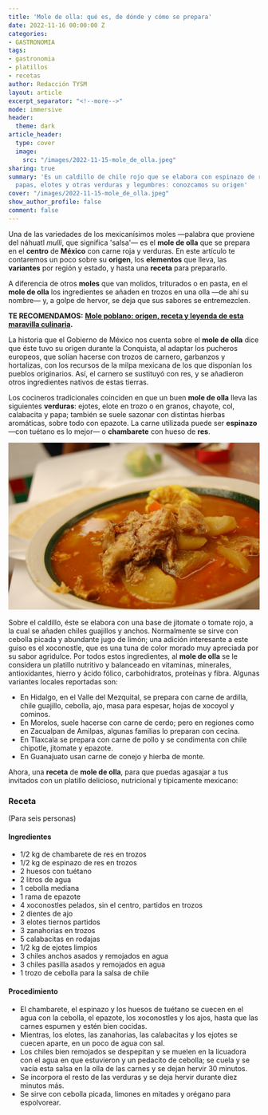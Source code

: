 ```yaml
---
title: 'Mole de olla: qué es, de dónde y cómo se prepara'
date: 2022-11-16 00:00:00 Z
categories:
- GASTRONOMIA
tags:
- gastronomia
- platillos
- recetas
author: Redacción TYSM
layout: article
excerpt_separator: "<!--more-->"
mode: immersive
header:
  theme: dark
article_header:
  type: cover
  image:
    src: "/images/2022-11-15-mole_de_olla.jpeg"
sharing: true
summary: 'Es un caldillo de chile rojo que se elabora con espinazo de res, ejotes,
  papas, elotes y otras verduras y legumbres: conozcamos su origen'
cover: "/images/2022-11-15-mole_de_olla.jpeg"
show_author_profile: false
comment: false
---
```


Una de las variedades de los mexicanísimos moles —palabra que proviene del náhuatl _mulli_, que significa 'salsa'— es el **mole de olla** que se prepara en el **centro** de **México** con carne roja y verduras. En este artículo te contaremos un poco sobre su **origen**, los **elementos** que lleva, las **variantes** por región y estado, y hasta una **receta** para prepararlo.

A diferencia de otros **moles** que van molidos, triturados o en pasta, en el **mole de olla** los ingredientes se añaden en trozos en una olla —de ahí su nombre— y, a golpe de hervor, se deja que sus sabores se entremezclen.

**TE RECOMENDAMOS:** [**Mole poblano: origen, receta y leyenda de esta maravilla culinaria**](https://blog.tonoysumariachi.com/gastronomia/2022/06/29/mole-poblano-origen-leyenda-y-receta-de-esta-maravilla-culinaria.html)**.**

La historia que el Gobierno de México nos cuenta sobre el **mole de olla** dice que éste tuvo su origen durante la Conquista, al adaptar los pucheros europeos, que solían hacerse con trozos de carnero, garbanzos y hortalizas, con los recursos de la milpa mexicana de los que disponían los pueblos originarios. Así, el carnero se sustituyó con res, y se añadieron otros ingredientes nativos de estas tierras.

Los cocineros tradicionales coinciden en que un buen **mole de olla** lleva las siguientes **verduras**: ejotes, elote en trozo o en granos, chayote, col, calabacita y papa; también se suele sazonar con distintas hierbas aromáticas, sobre todo con epazote. La carne utilizada puede ser **espinazo** —con tuétano es lo mejor— o **chambarete** con hueso de **res**.

![](/images/2022-11-15-mole_de_olla.jpeg)

Sobre el caldillo, éste se elabora con una base de jitomate o tomate rojo, a la cual se añaden chiles guajillos y anchos. Normalmente se sirve con cebolla picada y abundante jugo de limón; una adición interesante a este guiso es el xoconostle, que es una tuna de color morado muy apreciada por su sabor agridulce. Por todos estos ingredientes, al **mole de olla** se le considera un platillo nutritivo y balanceado en vitaminas, minerales, antioxidantes, hierro y ácido fólico, carbohidratos, proteínas y fibra. Algunas variantes locales reportadas son:

- En Hidalgo, en el Valle del Mezquital, se prepara con carne de ardilla, chile guajillo, cebolla, ajo, masa para espesar, hojas de xocoyol y cominos.
- En Morelos, suele hacerse con carne de cerdo; pero en regiones como en Zacualpan de Amilpas, algunas familias lo preparan con cecina.
- En Tlaxcala se prepara con carne de pollo y se condimenta con chile chipotle, jitomate y epazote.
- En Guanajuato usan carne de conejo y hierba de monte.

Ahora, una **receta** de **mole de olla**, para que puedas agasajar a tus invitados con un platillo delicioso, nutricional y típicamente mexicano:

### Receta

(Para seis personas)

#### Ingredientes

- 1/2 kg de chambarete de res en trozos
- 1/2 kg de espinazo de res en trozos
- 2 huesos con tuétano
- 2 litros de agua
- 1 cebolla mediana
- 1 rama de epazote
- 4 xoconostles pelados, sin el centro, partidos en trozos
- 2 dientes de ajo
- 3 elotes tiernos partidos
- 3 zanahorias en trozos
- 5 calabacitas en rodajas
- 1/2 kg de ejotes limpios
- 3 chiles anchos asados y remojados en agua
- 3 chiles pasilla asados y remojados en agua
- 1 trozo de cebolla para la salsa de chile

#### Procedimiento

- El chambarete, el espinazo y los huesos de tuétano se cuecen en el agua con la cebolla, el epazote, los xoconostles y los ajos, hasta que las carnes espumen y estén bien cocidas.
- Mientras, los elotes, las zanahorias, las calabacitas y los ejotes se cuecen aparte, en un poco de agua con sal.
- Los chiles bien remojados se despepitan y se muelen en la licuadora con el agua en que estuvieron y un pedacito de cebolla; se cuela y se vacía esta salsa en la olla de las carnes y se dejan hervir 30 minutos.
- Se incorpora el resto de las verduras y se deja hervir durante diez minutos más.
- Se sirve con cebolla picada, limones en mitades y orégano para espolvorear.
